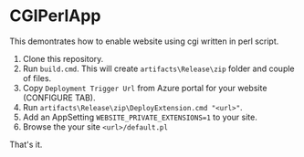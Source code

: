 CGIPerlApp
==========

This demontrates how to enable website using cgi written in perl script.

  1. Clone this repository.
  2. Run `build.cmd`.  This will create `artifacts\Release\zip` folder and couple of files.
  3. Copy `Deployment Trigger Url` from Azure portal for your website (CONFIGURE TAB).
  4. Run `artifacts\Release\zip\DeployExtension.cmd "<url>"`.
  5. Add an AppSetting `WEBSITE_PRIVATE_EXTENSIONS=1` to your site.
  6. Browse the your site `<url>/default.pl`

That's it.
  
